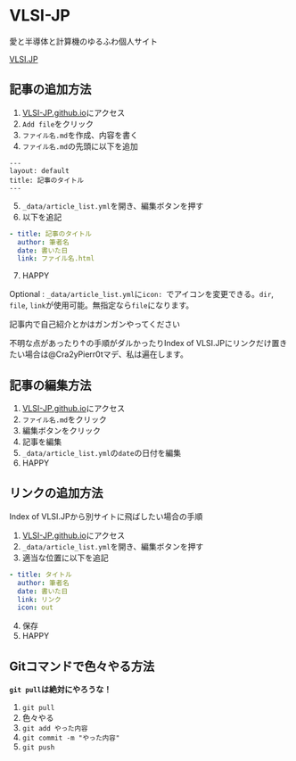 # VLSI-JP

愛と半導体と計算機のゆるふわ個人サイト

[VLSI.JP](VLSI.JP)

## 記事の追加方法

1. [VLSI-JP.github.io](https://github.com/VLSI-JP/VLSI-JP.github.io)にアクセス
2. `Add file`をクリック
3. `ファイル名.md`を作成、内容を書く
4. `ファイル名.md`の先頭に以下を追加
```
---
layout: default
title: 記事のタイトル
---
```
5. `_data/article_list.yml`を開き、編集ボタンを押す
6. 以下を追記
```yml
- title: 記事のタイトル
  author: 筆者名
  date: 書いた日
  link: ファイル名.html
```
7. HAPPY

Optional : `_data/article_list.yml`に`icon: `でアイコンを変更できる。`dir`, `file`, `link`が使用可能。無指定なら`file`になります。

記事内で自己紹介とかはガンガンやってください

不明な点があったり↑の手順がダルかったりIndex of VLSI.JPにリンクだけ置きたい場合は@Cra2yPierr0tマデ、私は遍在します。

## 記事の編集方法

1. [VLSI-JP.github.io](https://github.com/VLSI-JP/VLSI-JP.github.io)にアクセス
2. `ファイル名.md`をクリック
3. 編集ボタンをクリック
4. 記事を編集
5. `_data/article_list.yml`の`date`の日付を編集
6. HAPPY

## リンクの追加方法

Index of VLSI.JPから別サイトに飛ばしたい場合の手順

1. [VLSI-JP.github.io](https://github.com/VLSI-JP/VLSI-JP.github.io)にアクセス
2. `_data/article_list.yml`を開き、編集ボタンを押す
3. 適当な位置に以下を追記
```yml
- title: タイトル
  author: 筆者名
  date: 書いた日
  link: リンク
  icon: out
```
4. 保存
5. HAPPY

## Gitコマンドで色々やる方法

**`git pull`は絶対にやろうな！**

1. `git pull`
2. 色々やる
3. `git add やった内容`
4. `git commit -m "やった内容"`
5. `git push`

